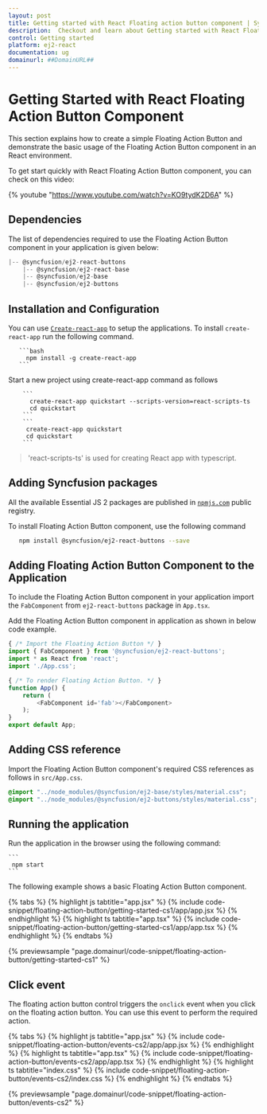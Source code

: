 ```yaml
---
layout: post
title: Getting started with React Floating action button component | Syncfusion
description:  Checkout and learn about Getting started with React Floating action button component of Syncfusion Essential JS 2 and more details.
control: Getting started 
platform: ej2-react
documentation: ug
domainurl: ##DomainURL##
---
```


# Getting Started with React Floating Action Button Component

This section explains how to create a simple Floating Action Button and demonstrate the basic usage of the Floating Action Button component in an React environment.

To get start quickly with React Floating Action Button component, you can check on this video:

{% youtube "https://www.youtube.com/watch?v=KO9tydK2D6A" %}

## Dependencies

The list of dependencies required to use the Floating Action Button component in your application is given below:

```js
|-- @syncfusion/ej2-react-buttons
    |-- @syncfusion/ej2-react-base
    |-- @syncfusion/ej2-base
    |-- @syncfusion/ej2-buttons
```

## Installation and Configuration

You can use [`Create-react-app`](https://github.com/facebookincubator/create-react-app) to setup
the applications. To install `create-react-app` run the following command.

       ```bash
         npm install -g create-react-app
       ```

Start a new project using create-react-app command as follows

        ```
          create-react-app quickstart --scripts-version=react-scripts-ts
          cd quickstart
        ```
        ```
         create-react-app quickstart
         cd quickstart
        ```

> 'react-scripts-ts' is used for creating React app with typescript.

## Adding Syncfusion packages

All the available Essential JS 2 packages are published in [`npmjs.com`](https://www.npmjs.com/~syncfusionorg) public registry.

To install Floating Action Button component, use the following command

   ```bash
      npm install @syncfusion/ej2-react-buttons --save
  ```

## Adding Floating Action Button Component to the Application

To include the Floating Action Button component in your application import the `FabComponent` from `ej2-react-buttons` package in `App.tsx`.

Add the Floating Action Button component in application as shown in below code example.

```ts
{ /* Import the Floating Action Button */ }
import { FabComponent } from '@syncfusion/ej2-react-buttons';
import * as React from 'react';
import './App.css';

{ /* To render Floating Action Button. */ }
function App() {
    return (
        <FabComponent id='fab'></FabComponent>
    );
}
export default App;
```

## Adding CSS reference

Import the Floating Action Button component's required CSS references as follows in `src/App.css`.

```css
@import "../node_modules/@syncfusion/ej2-base/styles/material.css";
@import "../node_modules/@syncfusion/ej2-buttons/styles/material.css";
```

## Running the application

Run the application in the browser using the following command:

    ```
     npm start
    ```

The following example shows a basic Floating Action Button component.

{% tabs %}
{% highlight js tabtitle="app.jsx" %}
{% include code-snippet/floating-action-button/getting-started-cs1/app/app.jsx %}
{% endhighlight %}
{% highlight ts tabtitle="app.tsx" %}
{% include code-snippet/floating-action-button/getting-started-cs1/app/app.tsx %}
{% endhighlight %}
{% endtabs %}

 {% previewsample "page.domainurl/code-snippet/floating-action-button/getting-started-cs1" %}

## Click event

The floating action button control triggers the `onclick` event when you click on the floating action button. You can use this event to perform the required action.

{% tabs %}
{% highlight js tabtitle="app.jsx" %}
{% include code-snippet/floating-action-button/events-cs2/app/app.jsx %}
{% endhighlight %}
{% highlight ts tabtitle="app.tsx" %}
{% include code-snippet/floating-action-button/events-cs2/app/app.tsx %}
{% endhighlight %}
{% highlight ts tabtitle="index.css" %}
{% include code-snippet/floating-action-button/events-cs2/index.css %}
{% endhighlight %}
{% endtabs %}

 {% previewsample "page.domainurl/code-snippet/floating-action-button/events-cs2" %}

